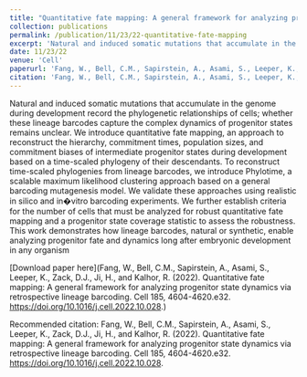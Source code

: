 ```yaml
---
title: "Quantitative fate mapping: A general framework for analyzing progenitor state dynamics via retrospective lineage barcoding"
collection: publications
permalink: /publication/11/23/22-quantitative-fate-mapping
excerpt: 'Natural and induced somatic mutations that accumulate in the genome during development record the phylogenetic relationships of cells; whether these lineage barcodes capture the complex dynamics of progenitor states remains unclear. We introduce quantitative fate mapping, an approach to reconstruct the hierarchy, commitment times, population sizes, and commitment biases of intermediate progenitor states during development based on a time-scaled phylogeny of their descendants. To reconstruct time-scaled phylogenies from lineage barcodes, we introduce Phylotime, a scalable maximum likelihood clustering approach based on a general barcoding mutagenesis model. We validate these approaches using realistic in silico and in�vitro barcoding experiments. We further establish criteria for the number of cells that must be analyzed for robust quantitative fate mapping and a progenitor state coverage statistic to assess the robustness. This work demonstrates how lineage barcodes, natural or synthetic, enable analyzing progenitor fate and dynamics long after embryonic development in any organism'
date: 11/23/22
venue: 'Cell'
paperurl: 'Fang, W., Bell, C.M., Sapirstein, A., Asami, S., Leeper, K., Zack, D.J., Ji, H., and Kalhor, R. (2022). Quantitative fate mapping: A general framework for analyzing progenitor state dynamics via retrospective lineage barcoding. Cell 185, 4604-4620.e32. https://doi.org/10.1016/j.cell.2022.10.028.'
citation: 'Fang, W., Bell, C.M., Sapirstein, A., Asami, S., Leeper, K., Zack, D.J., Ji, H., and Kalhor, R. (2022). Quantitative fate mapping: A general framework for analyzing progenitor state dynamics via retrospective lineage barcoding. Cell 185, 4604-4620.e32. https://doi.org/10.1016/j.cell.2022.10.028.'
---
```

Natural and induced somatic mutations that accumulate in the genome during development record the phylogenetic relationships of cells; whether these lineage barcodes capture the complex dynamics of progenitor states remains unclear. We introduce quantitative fate mapping, an approach to reconstruct the hierarchy, commitment times, population sizes, and commitment biases of intermediate progenitor states during development based on a time-scaled phylogeny of their descendants. To reconstruct time-scaled phylogenies from lineage barcodes, we introduce Phylotime, a scalable maximum likelihood clustering approach based on a general barcoding mutagenesis model. We validate these approaches using realistic in silico and in�vitro barcoding experiments. We further establish criteria for the number of cells that must be analyzed for robust quantitative fate mapping and a progenitor state coverage statistic to assess the robustness. This work demonstrates how lineage barcodes, natural or synthetic, enable analyzing progenitor fate and dynamics long after embryonic development in any organism

[Download paper here](Fang, W., Bell, C.M., Sapirstein, A., Asami, S., Leeper, K., Zack, D.J., Ji, H., and Kalhor, R. (2022). Quantitative fate mapping: A general framework for analyzing progenitor state dynamics via retrospective lineage barcoding. Cell 185, 4604-4620.e32. https://doi.org/10.1016/j.cell.2022.10.028.)

Recommended citation: Fang, W., Bell, C.M., Sapirstein, A., Asami, S., Leeper, K., Zack, D.J., Ji, H., and Kalhor, R. (2022). Quantitative fate mapping: A general framework for analyzing progenitor state dynamics via retrospective lineage barcoding. Cell 185, 4604-4620.e32. https://doi.org/10.1016/j.cell.2022.10.028.
